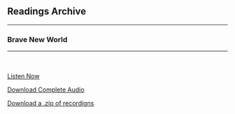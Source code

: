 <h2>Readings Archive</h2>
<div class="container">
	<hr />
	<h3>Brave New World</h3>
	<div class="container"><hr /></div>
</div>
<hr style="height:20px; visibility:hidden;" />
<p><a href="book">Listen Now</a></p>
<p><a href="https://github.com/LunarTiger/stwl/releases/download/brave_new_world/brave_new_world.m4a">Download Complete Audio</a></p>
<p><a href="https://github.com/LunarTiger/stwl/releases/download/brave_new_world/brave_new_world.zip">Download a .zip of recordigns</a></p>
<!--
<hr style="height:20px; visibility:hidden;" />
<p><a href="brave_new_world_chapters14-finish_2-27-20.m4a">Chapters 14 - End</a></p>
<p><a href="brave_new_world_chapters11-13_2-24-20.m4a">Chapters 11-13</a></p>
<p><a href="brave_new_world_chapters7-10_2-20-20.m4a">Chapters 7-10</a></p>
<p><a href="brave_new_world_chapters4-6_2-17-20.m4a">Chapters 4-6</a></p>
<p><a href="brave_new_world_chapters1-3_2-13-20.m4a">Chapters 1-3</a></p>
<!---->
<script>
	document.getElementById('mainbanner').src = "brave_new_world.jpg";
	document.getElementById('mainbanner').style = "height:400px; width:auto;";
</script>
